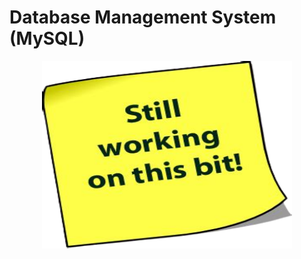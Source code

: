 # Database Management System (MySQL)
<p align="center">
  <img src="./Not.png" alt="Image" width="400" height="300">
</p>
